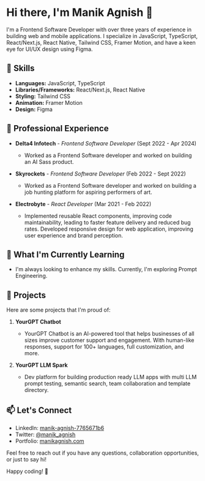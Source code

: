 # Hi there, I'm Manik Agnish 👋

I'm a Frontend Software Developer with over three years of experience in building web and mobile applications. I specialize in JavaScript, TypeScript, React/Next.js, React Native, Tailwind CSS, Framer Motion, and have a keen eye for UI/UX design using Figma.

## 🚀 Skills

- **Languages:** JavaScript, TypeScript
- **Libraries/Frameworks:** React/Next.js, React Native
- **Styling:** Tailwind CSS
- **Animation:** Framer Motion
- **Design:** Figma

## 💼 Professional Experience

- **Delta4 Infotech** - *Frontend Software Developer* (Sept 2022 - Apr 2024)
  - Worked as a Frontend Software developer and worked on building an AI Sass product.

- **Skyrockets** - *Frontend Software Developer* (Feb 2022 - Sept 2022)
  - Worked as a Frontend Software developer and worked on building a job hunting platform for aspiring performers of art.

- **Electrobyte** - *React Developer* (Mar 2021 - Feb 2022)
  - Implemented reusable React components, improving code maintainability, leading to faster feature delivery and reduced bug rates. Developed responsive design for web application, improving user experience and brand perception.

## 🌱 What I'm Currently Learning

- I'm always looking to enhance my skills. Currently, I'm exploring Prompt Engineering.

## 🔧 Projects

Here are some projects that I'm proud of:

1. **YourGPT Chatbot**
   - YourGPT Chatbot is an AI-powered tool that helps businesses of all sizes improve customer support and engagement. With human-like responses, support for 100+ languages, full customization, and more.

2. **YourGPT LLM Spark**
   - Dev platform for building production ready LLM apps with multi LLM prompt testing, semantic search, team collaboration and template directory.

## 📫 Let's Connect

- LinkedIn: [manik-agnish-7765671b6](https://www.linkedin.com/in/manikagnish)
- Twitter: [@manik_agnish](https://twitter.com/manik_agnish)
- Portfolio: [manikagnish.com](https://www.manikagnish.com)

Feel free to reach out if you have any questions, collaboration opportunities, or just to say hi!

Happy coding! 🚀

